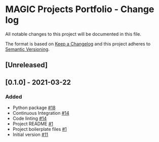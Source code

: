 # MAGIC Projects Portfolio - Change log

All notable changes to this project will be documented in this file.

The format is based on [Keep a Changelog](http://keepachangelog.com/en/1.0.0/)
and this project adheres to [Semantic Versioning](http://semver.org/spec/v2.0.0.html).

## [Unreleased]

## [0.1.0] - 2021-03-22

### Added

* Python package [#18](https://gitlab.data.bas.ac.uk/MAGIC/magic-projects-portfolio/-/issues/18)
* Continuous Integration [#14](https://gitlab.data.bas.ac.uk/MAGIC/magic-projects-portfolio/-/issues/14)
* Code linting [#14](https://gitlab.data.bas.ac.uk/MAGIC/magic-projects-portfolio/-/issues/14)
* Project README [#1](https://gitlab.data.bas.ac.uk/MAGIC/magic-projects-portfolio/-/issues/1)
* Project boilerplate files [#1](https://gitlab.data.bas.ac.uk/MAGIC/magic-projects-portfolio/-/issues/1)
* Initial version [#11](https://gitlab.data.bas.ac.uk/MAGIC/magic-projects-portfolio/-/issues/11)
